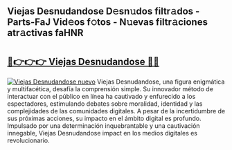 ## Viejas Desnudandose D𝚎sn𝚞dos filtr𝚊dos - Parts-FaJ Vid𝚎os f𝚘tos - N𝚞evas filtr𝚊ciones atr𝚊ctivas faHNR

# <h2><a href="http://mb6sqn.tromn.icu/?c=Viejas+Desnudandose">🔗👉👉👉 Viejas Desnudandose 🔗🔗</a></h2>

[![Viejas Desnudandose nuevo](https://i.imgur.com/pEAQMta.gif)](http://mb6sqn.tromn.icu/?c=Viejas+Desnudandose)
Viejas Desnudandose, una figura enigmática y multifacética, desafía la comprensión simple. Su innovador método de interactuar con el público en línea ha cautivado y enfurecido a los espectadores, estimulando debates sobre moralidad, identidad y las complejidades de las comunidades digitales. A pesar de la incertidumbre de sus próximas acciones, su impacto en el ámbito digital es profundo. Impulsado por una determinación inquebrantable y una cautivación innegable, Viejas Desnudandose impact en los medios digitales es revolucionario.
